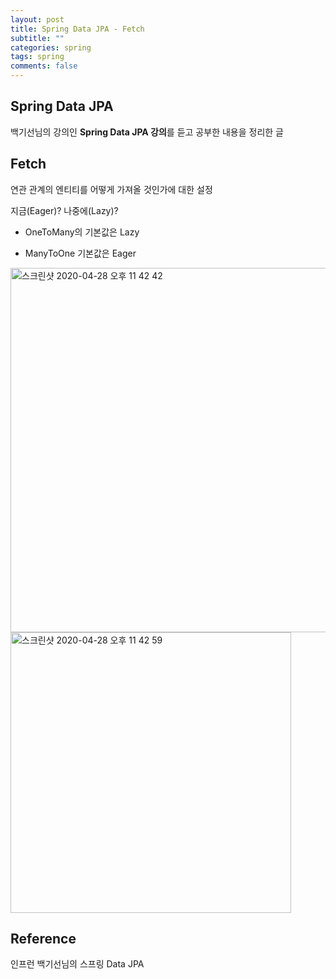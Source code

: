 ```yaml
---
layout: post
title: Spring Data JPA - Fetch
subtitle: ""
categories: spring
tags: spring
comments: false
---
```


## Spring Data JPA

백기선님의 강의인 **Spring Data JPA 강의**를 듣고 공부한 내용을 정리한 글

## Fetch

연관 관계의 엔티티를 어떻게 가져올 것인가에 대한 설정

지금(Eager)? 나중에(Lazy)?

- OneToMany의 기본값은 Lazy

- ManyToOne 기본값은 Eager

<img width="583" alt="스크린샷 2020-04-28 오후 11 42 42" src="https://user-images.githubusercontent.com/43809168/80501527-7e9ebf80-89aa-11ea-8c4b-ae2bfb452d08.png">

<img width="449" alt="스크린샷 2020-04-28 오후 11 42 59" src="https://user-images.githubusercontent.com/43809168/80501538-8199b000-89aa-11ea-8ea5-0e059f4caff7.png">

## Reference

인프런 백기선님의 스프링 Data JPA

